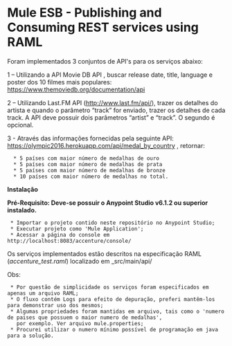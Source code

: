 # **Mule ESB -  Publishing and Consuming REST services using RAML**

Foram implementados 3 conjuntos de API's para os serviços abaixo:

1 – Utilizando a API Movie DB API , buscar release date, title, language e poster dos 10 filmes mais populares: https://www.themoviedb.org/documentation/api

2 – Utilizando Last.FM API (http://www.last.fm/api/), trazer os detalhes do artista e quando o parâmetro “track” for enviado, trazer os detalhes de cada track. A API deve possuir dois parâmetros “artist” e “track”. O segundo é opcional.

3 -  Através das informações fornecidas pela seguinte API: https://olympic2016.herokuapp.com/api/medal_by_country , retornar:

      * 5 países com maior número de medalhas de ouro
      * 5 países com maior número de medalhas de prata
      * 5 países com maior número de medalhas de bronze
      * 10 países com maior número de medalhas no total.
     

**Instalação**

**Pré-Requisito: Deve-se possuir o Anypoint Studio v6.1.2 ou superior instalado.**

     * Importar o projeto contido neste repositório no Anypoint Studio;
     * Executar projeto como 'Mule Application';
     * Acessar a página do console em http://localhost:8083/accenture/console/

Os serviços implementados estão descritos na especificação RAML (_accenture_test.raml_) localizado em _src/main/api/

Obs:

     * Por questão de simplicidade os serviços foram especificados em apenas um arquivo RAML;
     * O fluxo contém Logs para efeito de depuração, preferi mantêm-los para demonstrar uso dos mesmos;
     * Algumas propriedades foram mantidas em arquivo, tais como o 'numero de paises que possuem o maior numero de medalhas',                              
       por exemplo. Ver arquivo mule.properties;
     * Procurei utilizar o numero mínimo possível de programação em java para a solução.






